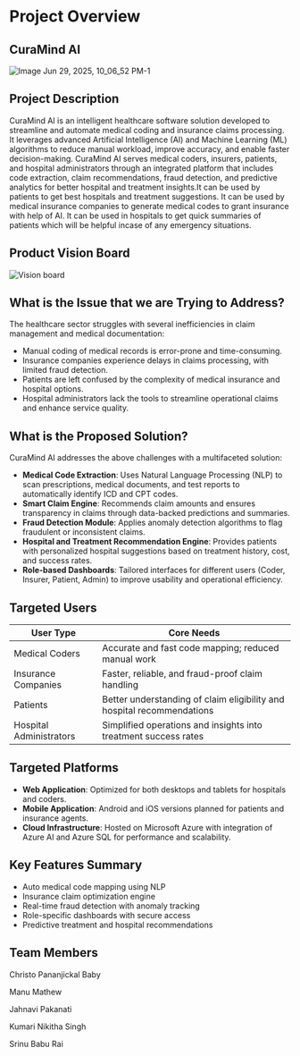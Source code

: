 # Project Overview #

## CuraMind AI



![Image Jun 29, 2025, 10_06_52 PM-1](https://github.com/user-attachments/assets/69498df2-181c-4b59-9205-598817e945da)



## Project Description
CuraMind AI is an intelligent healthcare software solution developed to streamline and automate medical coding and insurance claims processing. It leverages advanced Artificial Intelligence (AI) and Machine Learning (ML) algorithms to reduce manual workload, improve accuracy, and enable faster decision-making. CuraMind AI serves medical coders, insurers, patients, and hospital administrators through an integrated platform that includes code extraction, claim recommendations, fraud detection, and predictive analytics for better hospital and treatment insights.It can be used by patients to get best hospitals and treatment suggestions. It can be used by medical insurance companies to generate medical codes to grant insurance with help of AI. It can be used in hospitals to get quick summaries of patients which will be helpful incase of any emergency situations. 

## Product Vision Board


![Vision board](https://github.com/user-attachments/assets/3cbdff77-e6b1-48c8-acc7-f1495b135c9c)


## What is the Issue that we are Trying to Address?
The healthcare sector struggles with several inefficiencies in claim management and medical documentation:
- Manual coding of medical records is error-prone and time-consuming.
- Insurance companies experience delays in claims processing, with limited fraud detection.
- Patients are left confused by the complexity of medical insurance and hospital options.
- Hospital administrators lack the tools to streamline operational claims and enhance service quality.

## What is the Proposed Solution?
CuraMind AI addresses the above challenges with a multifaceted solution:
- **Medical Code Extraction**: Uses Natural Language Processing (NLP) to scan prescriptions, medical documents, and test reports to automatically identify ICD and CPT codes.
- **Smart Claim Engine**: Recommends claim amounts and ensures transparency in claims through data-backed predictions and summaries.
- **Fraud Detection Module**: Applies anomaly detection algorithms to flag fraudulent or inconsistent claims.
- **Hospital and Treatment Recommendation Engine**: Provides patients with personalized hospital suggestions based on treatment history, cost, and success rates.
- **Role-based Dashboards**: Tailored interfaces for different users (Coder, Insurer, Patient, Admin) to improve usability and operational efficiency.

## Targeted Users
| User Type            | Core Needs                                                            |
|----------------------|------------------------------------------------------------------------|
| Medical Coders        | Accurate and fast code mapping; reduced manual work                  |
| Insurance Companies   | Faster, reliable, and fraud-proof claim handling                     |
| Patients              | Better understanding of claim eligibility and hospital recommendations|
| Hospital Administrators| Simplified operations and insights into treatment success rates     |

## Targeted Platforms
- **Web Application**: Optimized for both desktops and tablets for hospitals and coders.
- **Mobile Application**: Android and iOS versions planned for patients and insurance agents.
- **Cloud Infrastructure**: Hosted on Microsoft Azure with integration of Azure AI and Azure SQL for performance and scalability.

## Key Features Summary
- Auto medical code mapping using NLP
- Insurance claim optimization engine
- Real-time fraud detection with anomaly tracking
- Role-specific dashboards with secure access
- Predictive treatment and hospital recommendations

## Team Members

Christo Pananjickal Baby

Manu Mathew

Jahnavi Pakanati

Kumari Nikitha Singh

Srinu Babu Rai 






